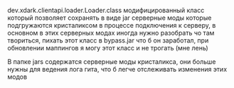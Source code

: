 dev.xdark.clientapi.loader.Loader.class модифицированный класс который позволяет сохранять в виде jar серверные моды которые подгружаются кристаликсом в процессе подключения к серверу, в основном в этих серверных модах иногда нужно разобрать чо там твориться, пихать этот класс в bypass.jar что б он заработал, при обновлении маппингов я могу этот класс и не трогать (мне лень)

В папке jars содержатся серверные моды кристаликса, они больше нужны для ведения лога гита, что б легче отслеживать изменения этих модов